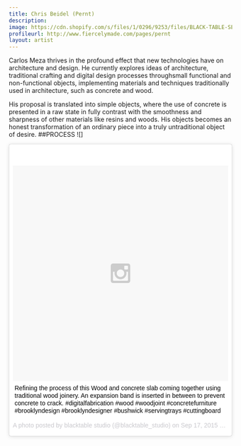 ```yaml
---
title: Chris Beidel (Pernt)
description: 
image: https://cdn.shopify.com/s/files/1/0296/9253/files/BLACK-TABLE-SERVING-BOARDS-MAIN.jpg?12176726528980303206
profileurl: http://www.fiercelymade.com/pages/pernt
layout: artist
---
```


Carlos Meza thrives in the profound effect that new technologies have on architecture and design. He currently explores ideas of architecture, traditional crafting and digital design processes throughsmall functional and non-functional objects, implementing materials and techniques traditionally used in architecture, such as concrete and wood. 

His proposal is translated into simple objects, where the use of concrete is presented in a raw state in fully contrast with the smoothness and sharpness of other materials like resins and woods. His objects becomes an honest transformation of an ordinary piece into a truly untraditional object of desire.
##PROCESS
![] <blockquote class="instagram-media" data-instgrm-captioned data-instgrm-version="5" style=" background:#FFF; border:0; border-radius:3px; box-shadow:0 0 1px 0 rgba(0,0,0,0.5),0 1px 10px 0 rgba(0,0,0,0.15); margin: 1px; max-width:658px; padding:0; width:99.375%; width:-webkit-calc(100% - 2px); width:calc(100% - 2px);"><div style="padding:8px;"> <div style=" background:#F8F8F8; line-height:0; margin-top:40px; padding:50.0% 0; text-align:center; width:100%;"> <div style=" background:url(data:image/png;base64,iVBORw0KGgoAAAANSUhEUgAAACwAAAAsCAMAAAApWqozAAAAGFBMVEUiIiI9PT0eHh4gIB4hIBkcHBwcHBwcHBydr+JQAAAACHRSTlMABA4YHyQsM5jtaMwAAADfSURBVDjL7ZVBEgMhCAQBAf//42xcNbpAqakcM0ftUmFAAIBE81IqBJdS3lS6zs3bIpB9WED3YYXFPmHRfT8sgyrCP1x8uEUxLMzNWElFOYCV6mHWWwMzdPEKHlhLw7NWJqkHc4uIZphavDzA2JPzUDsBZziNae2S6owH8xPmX8G7zzgKEOPUoYHvGz1TBCxMkd3kwNVbU0gKHkx+iZILf77IofhrY1nYFnB/lQPb79drWOyJVa/DAvg9B/rLB4cC+Nqgdz/TvBbBnr6GBReqn/nRmDgaQEej7WhonozjF+Y2I/fZou/qAAAAAElFTkSuQmCC); display:block; height:44px; margin:0 auto -44px; position:relative; top:-22px; width:44px;"></div></div> <p style=" margin:8px 0 0 0; padding:0 4px;"> <a href="https://instagram.com/p/7ved43xi-U/" style=" color:#000; font-family:Arial,sans-serif; font-size:14px; font-style:normal; font-weight:normal; line-height:17px; text-decoration:none; word-wrap:break-word;" target="_blank">Refining the process of this Wood and concrete slab coming together using traditional wood joinery. An expansion band is inserted in between to prevent concrete to crack. #digitalfabrication #wood #woodjoint #concretefurniture #brooklyndesign #brooklyndesigner #bushwick #servingtrays #cuttingboard</a></p> <p style=" color:#c9c8cd; font-family:Arial,sans-serif; font-size:14px; line-height:17px; margin-bottom:0; margin-top:8px; overflow:hidden; padding:8px 0 7px; text-align:center; text-overflow:ellipsis; white-space:nowrap;">A photo posted by blacktable studio (@blacktable_studio) on <time style=" font-family:Arial,sans-serif; font-size:14px; line-height:17px;" datetime="2015-09-17T18:29:48+00:00">Sep 17, 2015 at 11:29am PDT</time></p></div></blockquote>
<script async defer src="//platform.instagram.com/en_US/embeds.js"></script>
